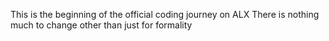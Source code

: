 This is the beginning of the official coding journey on ALX
There is nothing much to change other than just for formality 
